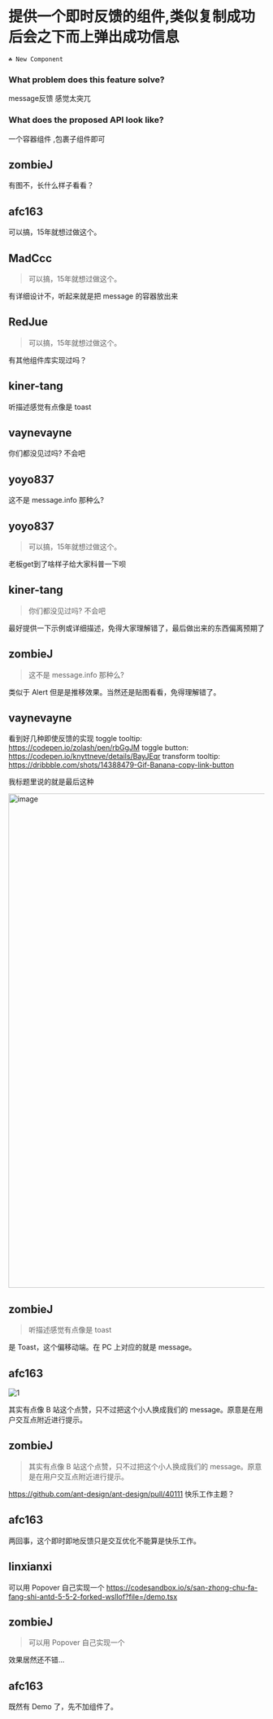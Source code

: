 # 提供一个即时反馈的组件,类似复制成功后会之下而上弹出成功信息

`☘️ New Component`

### What problem does this feature solve?

message反馈 感觉太突兀

### What does the proposed API look like?

一个容器组件 ,包裹子组件即可

<!-- generated by ant-design-issue-helper. DO NOT REMOVE -->

## zombieJ

有图不，长什么样子看看？

## afc163

可以搞，15年就想过做这个。

## MadCcc

> 可以搞，15年就想过做这个。

有详细设计不，听起来就是把 message 的容器放出来

## RedJue

> 可以搞，15年就想过做这个。

有其他组件库实现过吗？

## kiner-tang

听描述感觉有点像是 toast

## vaynevayne

你们都没见过吗? 不会吧

## yoyo837

这不是 message.info 那种么?

## yoyo837

> 可以搞，15年就想过做这个。

老板get到了啥样子给大家科普一下呗

## kiner-tang

> 你们都没见过吗? 不会吧

最好提供一下示例或详细描述，免得大家理解错了，最后做出来的东西偏离预期了

## zombieJ

> 这不是 message.info 那种么?

类似于 Alert 但是是推移效果。当然还是贴图看看，免得理解错了。

## vaynevayne

看到好几种即使反馈的实现
toggle tooltip: https://codepen.io/zolash/pen/rbGgJM
toggle button: https://codepen.io/knyttneve/details/BayJEqr
transform tooltip: https://dribbble.com/shots/14388479-Gif-Banana-copy-link-button

我标题里说的就是最后这种

<img width="972" alt="image" src="https://github.com/ant-design/ant-design/assets/124666577/35af3a4f-bfea-4f83-afc0-d8eafb80be9e">

## zombieJ

> 听描述感觉有点像是 toast

是 Toast，这个偏移动端。在 PC 上对应的就是 message。

## afc163

![1](https://github.com/ant-design/ant-design/assets/507615/75dcbb6f-2606-4232-946b-a5ceeaf8aced)

其实有点像 B 站这个点赞，只不过把这个小人换成我们的 message。原意是在用户交互点附近进行提示。

## zombieJ

> 其实有点像 B 站这个点赞，只不过把这个小人换成我们的 message。原意是在用户交互点附近进行提示。

https://github.com/ant-design/ant-design/pull/40111 快乐工作主题？

## afc163

两回事，这个即时即地反馈只是交互优化不能算是快乐工作。

## linxianxi

可以用 Popover 自己实现一个
https://codesandbox.io/s/san-zhong-chu-fa-fang-shi-antd-5-5-2-forked-wsllof?file=/demo.tsx

## zombieJ

> 可以用 Popover 自己实现一个

效果居然还不错...

## afc163

既然有 Demo 了，先不加组件了。
